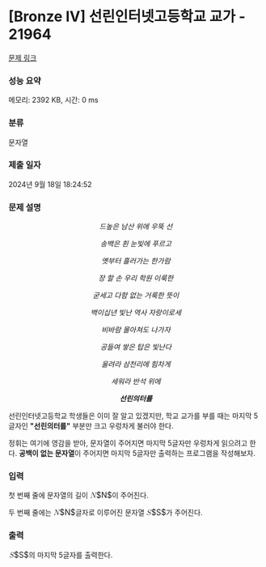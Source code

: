 # [Bronze IV] 선린인터넷고등학교 교가 - 21964 

[문제 링크](https://www.acmicpc.net/problem/21964) 

### 성능 요약

메모리: 2392 KB, 시간: 0 ms

### 분류

문자열

### 제출 일자

2024년 9월 18일 18:24:52

### 문제 설명

<p style="text-align: center;"><em>드높은 남산 위에 우뚝 선</em></p>

<p style="text-align: center;"><em>송백은 흰 눈빛에 푸르고</em></p>

<p style="text-align: center;"><em>옛부터 흘러가는 한가람</em></p>

<p style="text-align: center;"><em>장 할 손 우리 학원 이룩한</em></p>

<p style="text-align: center;"><em>굳세고 다함 없는 거룩한 뜻이</em></p>

<p style="text-align: center;"><em>백이십년 빛난 역사 자랑이로세</em></p>

<p style="text-align: center;"><em>비바람 몰아쳐도 나가자</em></p>

<p style="text-align: center;"><em>공들여 쌓은 탑은 빛난다</em></p>

<p style="text-align: center;"><em>울려라 삼천리에 힘차게</em></p>

<p style="text-align: center;"><em>세워라 반석 위에</em></p>

<p style="text-align: center;"><em><strong>선린의터를</strong></em></p>

<p>선린인터넷고등학교 학생들은 이미 잘 알고 있겠지만, 학교 교가를 부를 때는 마지막 5글자인 <strong>"선린의터를"</strong> 부분만 크고 우렁차게 불러야 한다.</p>

<p>정휘는 여기에 영감을 받아, 문자열이 주어지면 마지막 5글자만 우렁차게 읽으려고 한다. <strong>공백이 없는 문자열</strong>이 주어지면 마지막 5글자만 출력하는 프로그램을 작성해보자.</p>

### 입력 

 <p>첫 번째 줄에 문자열의 길이 <mjx-container class="MathJax" jax="CHTML" style="font-size: 109%; position: relative;"><mjx-math class="MJX-TEX" aria-hidden="true"><mjx-mi class="mjx-i"><mjx-c class="mjx-c1D441 TEX-I"></mjx-c></mjx-mi></mjx-math><mjx-assistive-mml unselectable="on" display="inline"><math xmlns="http://www.w3.org/1998/Math/MathML"><mi>N</mi></math></mjx-assistive-mml><span aria-hidden="true" class="no-mathjax mjx-copytext">$N$</span></mjx-container>이 주어진다.</p>

<p>두 번째 줄에는 <mjx-container class="MathJax" jax="CHTML" style="font-size: 109%; position: relative;"><mjx-math class="MJX-TEX" aria-hidden="true"><mjx-mi class="mjx-i"><mjx-c class="mjx-c1D441 TEX-I"></mjx-c></mjx-mi></mjx-math><mjx-assistive-mml unselectable="on" display="inline"><math xmlns="http://www.w3.org/1998/Math/MathML"><mi>N</mi></math></mjx-assistive-mml><span aria-hidden="true" class="no-mathjax mjx-copytext">$N$</span></mjx-container>글자로 이루어진 문자열 <mjx-container class="MathJax" jax="CHTML" style="font-size: 109%; position: relative;"><mjx-math class="MJX-TEX" aria-hidden="true"><mjx-mi class="mjx-i"><mjx-c class="mjx-c1D446 TEX-I"></mjx-c></mjx-mi></mjx-math><mjx-assistive-mml unselectable="on" display="inline"><math xmlns="http://www.w3.org/1998/Math/MathML"><mi>S</mi></math></mjx-assistive-mml><span aria-hidden="true" class="no-mathjax mjx-copytext">$S$</span></mjx-container>가 주어진다.</p>

### 출력 

 <p><mjx-container class="MathJax" jax="CHTML" style="font-size: 109%; position: relative;"> <mjx-math class="MJX-TEX" aria-hidden="true"><mjx-mi class="mjx-i"><mjx-c class="mjx-c1D446 TEX-I"></mjx-c></mjx-mi></mjx-math><mjx-assistive-mml unselectable="on" display="inline"><math xmlns="http://www.w3.org/1998/Math/MathML"><mi>S</mi></math></mjx-assistive-mml><span aria-hidden="true" class="no-mathjax mjx-copytext">$S$</span></mjx-container>의 마지막 5글자를 출력한다.</p>

